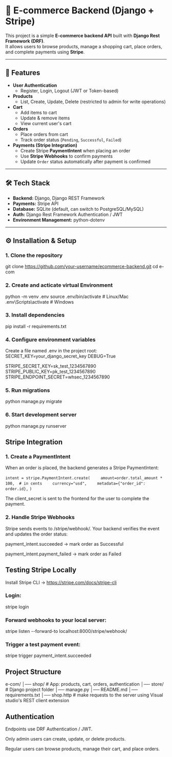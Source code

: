# 🛒 E-commerce Backend (Django + Stripe)

This project is a simple **E-commerce backend API** built with **Django Rest Framework (DRF)**.  
It allows users to browse products, manage a shopping cart, place orders, and complete payments using **Stripe**.

---

## 📌 Features

- **User Authentication**
  - Register, Login, Logout (JWT or Token-based)
- **Products**
  - List, Create, Update, Delete (restricted to admin for write operations)
- **Cart**
  - Add items to cart
  - Update & remove items
  - View current user's cart
- **Orders**
  - Place orders from cart
  - Track order status (`Pending`, `Successful`, `Failed`)
- **Payments (Stripe Integration)**
  - Create Stripe **PaymentIntent** when placing an order
  - Use **Stripe Webhooks** to confirm payments
  - Update `Order` status automatically after payment is confirmed

---

## 🛠️ Tech Stack

- **Backend:** Django, Django REST Framework
- **Payments:** Stripe API
- **Database:** SQLite (default, can switch to PostgreSQL/MySQL)
- **Auth:** Django Rest Framework Authentication / JWT
- **Environment Management:** python-dotenv

---

## ⚙️ Installation & Setup

### 1. Clone the repository

git clone https://github.com/your-username/ecommerce-backend.git
cd e-com

### 2. Create and acticate virtual Environment
python -m venv .env
source .env/bin/activate   # Linux/Mac
.env\Scripts\activate      # Windows

### 3. Install dependencies
pip install -r requirements.txt

### 4. Configure environment variables
Create a file named .env in the project root:
SECRET_KEY=your_django_secret_key
DEBUG=True

STRIPE_SECRET_KEY=sk_test_1234567890
STRIPE_PUBLIC_KEY=pk_test_1234567890
STRIPE_ENDPOINT_SECRET=whsec_1234567890

### 5. Run migrations
python manage.py migrate

### 6. Start development server
python manage.py runserver


## Stripe Integration

### 1. Create a PaymentIntent

When an order is placed, the backend generates a Stripe PaymentIntent:

`intent = stripe.PaymentIntent.create(`
`    amount=order.total_amount * 100,  # in cents`
`    currency="usd",`
`    metadata={"order_id": order.id},`
`)`


The client_secret is sent to the frontend for the user to complete the payment.

### 2. Handle Stripe Webhooks

Stripe sends events to /stripe/webhook/.
Your backend verifies the event and updates the order status:

payment_intent.succeeded → mark order as Successful

payment_intent.payment_failed → mark order as Failed

## Testing Stripe Locally

Install Stripe CLI -> https://stripe.com/docs/stripe-cli

### Login:

stripe login


### Forward webhooks to your local server:

stripe listen --forward-to localhost:8000/stripe/webhook/


### Trigger a test payment event:

stripe trigger payment_intent.succeeded

## Project Structure
e-com/
│── shop/           # App: products, cart, orders, authentication
│── store/               # Django project folder 
│── manage.py
│── README.md
│── requirements.txt
│── shop.http         # make requests to the server using Visual studio's REST client extension

## Authentication

Endpoints use DRF Authentication / JWT.

Only admin users can create, update, or delete products.

Regular users can browse products, manage their cart, and place orders.

